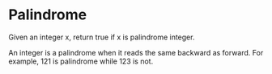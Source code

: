# Palindrome
Given an integer x, return true if x is palindrome integer.

An integer is a palindrome when it reads the same backward as forward. For example, 121 is palindrome while 123 is not.
